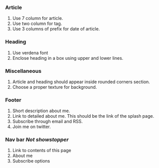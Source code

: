 ### Article
1. Use 7 column for article.
2. Use two column for tag.
3. Use 3 columns of prefix for date of article.

### Heading
1. Use verdena font
2. Enclose heading in a box using upper and lower lines.

### Miscellaneous
1. Article and heading should appear inside rounded corners section.
2. Choose a proper texture for background.

### Footer
1. Short description about me.
2. Link to detailed about me. This should be the link of the splash page.
3. Subscribe through email and RSS.
4. Join me on twitter.

### Nav bar *Not showstopper*
1. Link to contents of this page
2. About me
3. Subscribe options